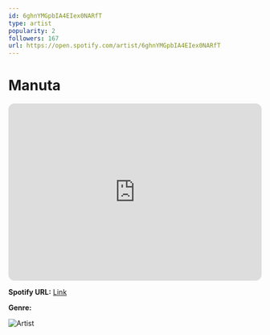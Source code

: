 ```yaml
---
id: 6ghnYMGpbIA4EIex0NARfT
type: artist
popularity: 2
followers: 167
url: https://open.spotify.com/artist/6ghnYMGpbIA4EIex0NARfT
---
```

# Manuta

<iframe style="border-radius:12px" src="https://open.spotify.com/embed/artist/6ghnYMGpbIA4EIex0NARfT" width="100%" height="352" frameBorder="0" allowfullscreen="" allow="autoplay; clipboard-write; encrypted-media; fullscreen; picture-in-picture" loading="lazy"></iframe>

**Spotify URL:** [Link](https://open.spotify.com/artist/6ghnYMGpbIA4EIex0NARfT)

**Genre:** 

![Artist](https://i.scdn.co/image/ab6761610000e5eb3099176e8c989072f61e8b93)
